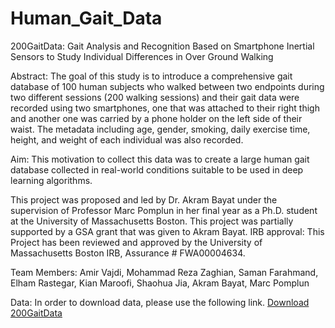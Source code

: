 # Human_Gait_Data
200GaitData: Gait Analysis and Recognition Based on Smartphone Inertial Sensors to Study Individual Differences in Over Ground Walking

Abstract: The goal of this study is to introduce a comprehensive gait database of 100 human subjects who walked between two endpoints during two different sessions (200 walking sessions) and their gait data were recorded using two smartphones, one that was attached to their right thigh and another one was carried by a phone holder on the left side of their waist. The metadata including age, gender, smoking, daily exercise time, height, and weight of each individual was also recorded.

Aim: This motivation to collect this data was to create a large human gait database collected in real-world conditions suitable to be used in deep learning algorithms.

This project was proposed and led by Dr. Akram Bayat under the supervision of Professor Marc Pomplun in her final year as a Ph.D. student at the University of Massachusetts Boston. This project was partially supported by a GSA grant that was given to Akram Bayat.
IRB approval: This Project has been reviewed and approved by the University of Massachusetts Boston IRB, Assurance # FWA00004634.

Team Members: Amir Vajdi, Mohammad Reza Zaghian, Saman Farahmand, Elham Rastegar, Kian Maroofi, Shaohua Jia, Akram Bayat, Marc Pomplun

Data: In order to download data, please use the following link. 
[Download 200GaitData](https://drive.google.com/drive/folders/1jDYvMC9y2ALAd6C3Uo2BuZNbNo1HcIb6?usp=sharing)
